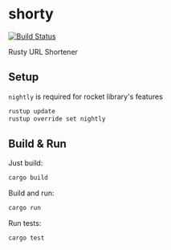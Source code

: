 # shorty

[![Build Status](https://travis-ci.org/keveri/shorty.svg?branch=master)](https://travis-ci.org/keveri/shorty)


Rusty URL Shortener

## Setup

`nightly` is required for rocket library's features
```sh
rustup update
rustup override set nightly
```

## Build & Run

Just build:
```sh
cargo build
```

Build and run:
```sh
cargo run
```

Run tests:
```sh
cargo test
```
